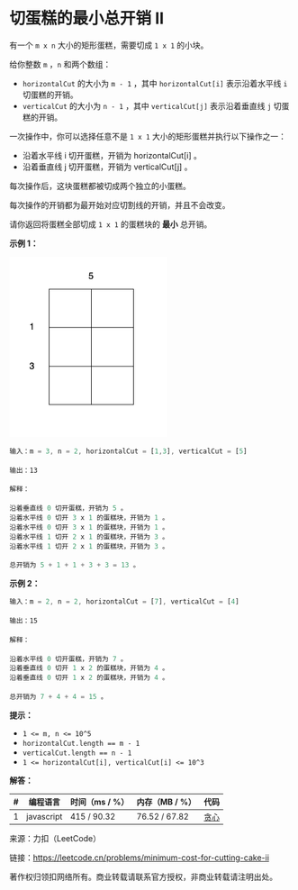 # 切蛋糕的最小总开销 II

有一个 `m x n` 大小的矩形蛋糕，需要切成 `1 x 1` 的小块。

给你整数 `m` ，`n` 和两个数组：

- `horizontalCut` 的大小为 `m - 1` ，其中 `horizontalCut[i]` 表示沿着水平线 `i` 切蛋糕的开销。
- `verticalCut` 的大小为 `n - 1` ，其中 `verticalCut[j]` 表示沿着垂直线 `j` 切蛋糕的开销。

一次操作中，你可以选择任意不是 `1 x 1` 大小的矩形蛋糕并执行以下操作之一：

- 沿着水平线 i 切开蛋糕，开销为 horizontalCut[i] 。
- 沿着垂直线 j 切开蛋糕，开销为 verticalCut[j] 。

每次操作后，这块蛋糕都被切成两个独立的小蛋糕。

每次操作的开销都为最开始对应切割线的开销，并且不会改变。

请你返回将蛋糕全部切成 `1 x 1` 的蛋糕块的 **最小** 总开销。

**示例 1：**

![示例1](./eg1.gif)

``` javascript
输入：m = 3, n = 2, horizontalCut = [1,3], verticalCut = [5]

输出：13

解释：

沿着垂直线 0 切开蛋糕，开销为 5 。
沿着水平线 0 切开 3 x 1 的蛋糕块，开销为 1 。
沿着水平线 0 切开 3 x 1 的蛋糕块，开销为 1 。
沿着水平线 1 切开 2 x 1 的蛋糕块，开销为 3 。
沿着水平线 1 切开 2 x 1 的蛋糕块，开销为 3 。

总开销为 5 + 1 + 1 + 3 + 3 = 13 。
```

**示例 2：**

``` javascript
输入：m = 2, n = 2, horizontalCut = [7], verticalCut = [4]

输出：15

解释：

沿着水平线 0 切开蛋糕，开销为 7 。
沿着垂直线 0 切开 1 x 2 的蛋糕块，开销为 4 。
沿着垂直线 0 切开 1 x 2 的蛋糕块，开销为 4 。

总开销为 7 + 4 + 4 = 15 。
```

**提示：**

- `1 <= m, n <= 10^5`
- `horizontalCut.length == m - 1`
- `verticalCut.length == n - 1`
- `1 <= horizontalCut[i], verticalCut[i] <= 10^3`

**解答：**

**#**|**编程语言**|**时间（ms / %）**|**内存（MB / %）**|**代码**
--|--|--|--|--
1|javascript|415 / 90.32|76.52 / 67.82|[贪心](./javascript/ac_v1.js)

来源：力扣（LeetCode）

链接：https://leetcode.cn/problems/minimum-cost-for-cutting-cake-ii

著作权归领扣网络所有。商业转载请联系官方授权，非商业转载请注明出处。
